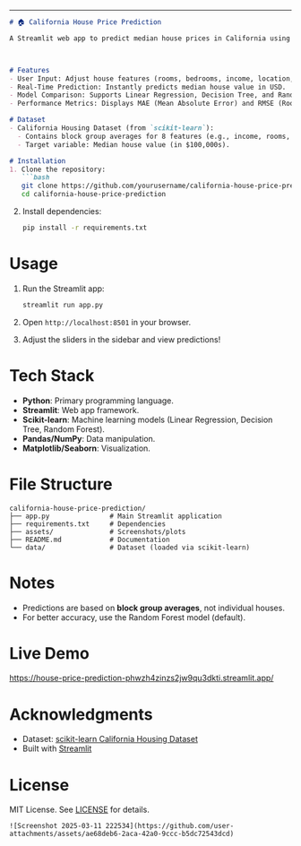 

---

```markdown
# 🏠 California House Price Prediction

A Streamlit web app to predict median house prices in California using machine learning regression models. Users can input house features via sliders and get instant predictions.



# Features
- User Input: Adjust house features (rooms, bedrooms, income, location, etc.) using sliders.
- Real-Time Prediction: Instantly predicts median house value in USD.
- Model Comparison: Supports Linear Regression, Decision Tree, and Random Forest models.
- Performance Metrics: Displays MAE (Mean Absolute Error) and RMSE (Root Mean Squared Error).

# Dataset
- California Housing Dataset (from `scikit-learn`):
  - Contains block group averages for 8 features (e.g., income, rooms, population).
  - Target variable: Median house value (in $100,000s).

# Installation
1. Clone the repository:
   ```bash
   git clone https://github.com/yourusername/california-house-price-prediction.git
   cd california-house-price-prediction
   ```

2. Install dependencies:
   ```bash
   pip install -r requirements.txt
   ```

# Usage
1. Run the Streamlit app:
   ```bash
   streamlit run app.py
   ```

2. Open `http://localhost:8501` in your browser.

3. Adjust the sliders in the sidebar and view predictions!

# Tech Stack
- **Python**: Primary programming language.
- **Streamlit**: Web app framework.
- **Scikit-learn**: Machine learning models (Linear Regression, Decision Tree, Random Forest).
- **Pandas/NumPy**: Data manipulation.
- **Matplotlib/Seaborn**: Visualization.

# File Structure
```
california-house-price-prediction/
├── app.py               # Main Streamlit application
├── requirements.txt     # Dependencies
├── assets/              # Screenshots/plots
├── README.md            # Documentation
└── data/                # Dataset (loaded via scikit-learn)
```

# Notes
- Predictions are based on **block group averages**, not individual houses.
- For better accuracy, use the Random Forest model (default).

# Live Demo
https://house-price-prediction-phwzh4zinzs2jw9qu3dkti.streamlit.app/

# Acknowledgments
- Dataset: [scikit-learn California Housing Dataset](https://scikit-learn.org/stable/modules/generated/sklearn.datasets.fetch_california_housing.html)
- Built with [Streamlit](https://streamlit.io)

# License
MIT License. See [LICENSE](LICENSE) for details.
```
![Screenshot 2025-03-11 222534](https://github.com/user-attachments/assets/ae68deb6-2aca-42a0-9ccc-b5dc72543dcd)




